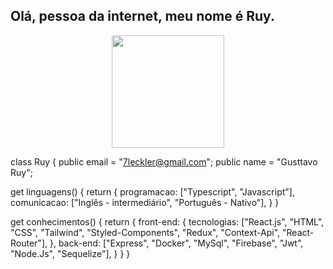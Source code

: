 ## Olá, pessoa da internet, meu nome é Ruy.

<div align="center">
  <a href="https://github.com/Leckller">
    <img height="180em" src="https://github-readme-stats.vercel.app/api/top-langs/?username=Leckller&layout=compact&langs_count=10&theme=aura_dark"/>
  </a>
</div>

class Ruy {
  public email = "7leckler@gmail.com";
  public name = "Gusttavo Ruy";

  get linguagens() {
    return {
      programacao: ["Typescript", "Javascript"],
      comunicacao: ["Inglês - intermediário", "Português - Nativo"],
    }
  }

  get conhecimentos() {
    return {
      front-end: {
        tecnologias:  ["React.js", "HTML", "CSS", "Tailwind", "Styled-Components", "Redux", "Context-Api", "React-Router"],
      },
      back-end: ["Express", "Docker", "MySql", "Firebase", "Jwt", "Node.Js", "Sequelize"],
    } 
  }
}
